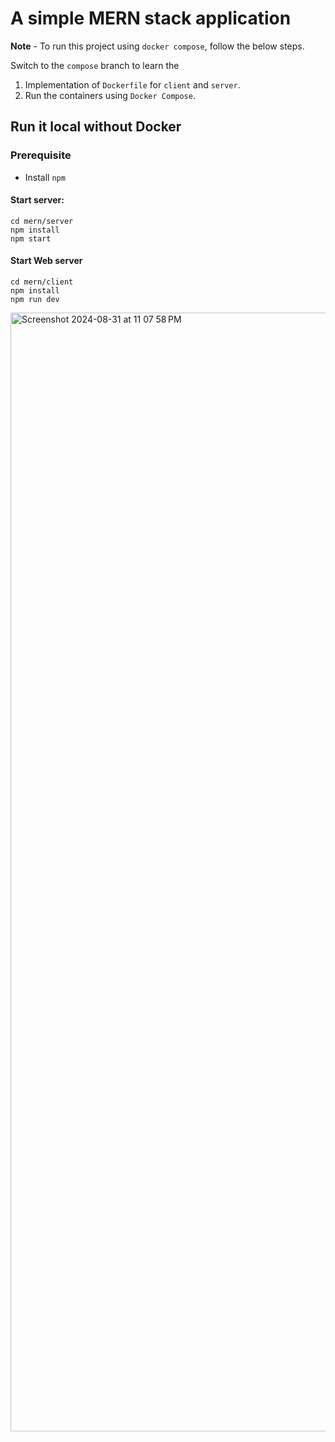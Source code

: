 # A simple MERN stack application

**Note** - To run this project using `docker compose`, follow the below steps.

Switch to the `compose` branch to learn the

1. Implementation of `Dockerfile` for `client` and `server`.
2. Run the containers using `Docker Compose`.

## Run it local without Docker

### Prerequisite

- Install `npm`

#### Start server:

```
cd mern/server
npm install
npm start
```

#### Start Web server

```
cd mern/client
npm install
npm run dev
```

<img width="1790" alt="Screenshot 2024-08-31 at 11 07 58 PM" src="https://github.com/user-attachments/assets/f414230b-8bd6-4393-b8de-6a10444a8dfd">

